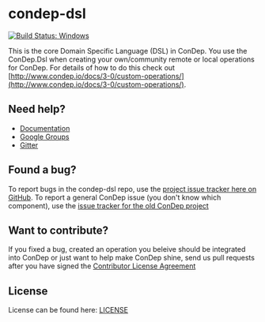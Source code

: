 condep-dsl
==========
[![Build Status: Windows](https://ci.appveyor.com/api/projects/status/wrhi4v5jcmm8olag/branch/master?svg=true)](https://ci.appveyor.com/project/condep/condep-dsl/branch/master)

This is the core Domain Specific Language (DSL) in ConDep. You use the ConDep.Dsl when creating your own/community remote or local operations for ConDep. For details of how to do this check out [http://www.condep.io/docs/3-0/custom-operations/](http://www.condep.io/docs/3-0/custom-operations/).

Need help?
----------
* [Documentation](http://www.condep.io/docs)
* [Google Groups](https://groups.google.com/forum/#!forum/con-dep)
* [Gitter](https://gitter.im/condep?utm_source=share-link&utm_medium=link&utm_campaign=share-link)

Found a bug?
------------
To report bugs in the condep-dsl repo, use the [project issue tracker here on GitHub](https://github.com/condep/condep-dsl/issues). To report a general ConDep issue (you don't know which component), use the [issue tracker for the old ConDep project](https://github.com/condep/ConDep/issues)

Want to contribute?
-------------------
If you fixed a bug, created an operation you beleive should be integrated into ConDep or just want to help make ConDep shine, send us pull requests after you have signed the [Contributor License Agreement](http://www.con-dep.net/contribute/)

License
-------
License can be found here: [LICENSE](LICENSE)

